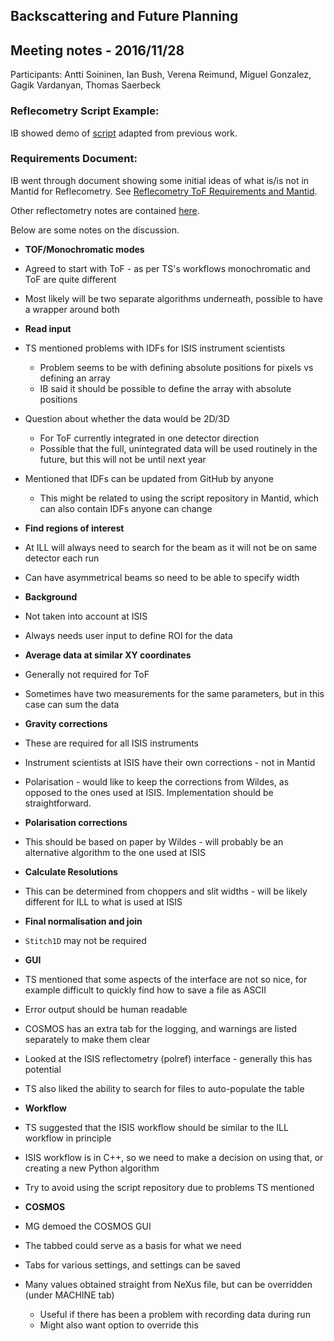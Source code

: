 ## Backscattering and Future Planning

## Meeting notes - 2016/11/28

Participants: Antti Soininen, Ian Bush, Verena Reimund, Miguel Gonzalez, Gagik Vardanyan, Thomas Saerbeck

### Reflecometry Script Example:

IB showed demo of [script](../Reflectometry_Scripts.md) adapted from previous work.

### Requirements Document:

IB went through document showing some initial ideas of what is/is not in Mantid for Reflecometry. See [Reflecometry ToF Requirements and Mantid](../Reflectometry/Reflectometry_ToF_Requirements_and_Mantid.md).

Other reflectometry notes are contained [here](https://github.com/mantidproject/documents/tree/master/Project-Management/ILL/Reflectometry).

Below are some notes on the discussion.

* **TOF/Monochromatic modes**
 * Agreed to start with ToF - as per TS's workflows monochromatic and ToF are quite different
 * Most likely will be two separate algorithms underneath, possible to have a wrapper around both

* **Read input**
 * TS mentioned problems with IDFs for ISIS instrument scientists
   * Problem seems to be with defining absolute positions for pixels vs defining an array
   * IB said it should be possible to define the array with absolute positions
 * Question about whether the data would be 2D/3D
   * For ToF currently integrated in one detector direction
   * Possible that the full, unintegrated data will be used routinely in the future, but this will not be until next year
 * Mentioned that IDFs can be updated from GitHub by anyone
   * This might be related to using the script repository in Mantid, which can also contain IDFs anyone can change

* **Find regions of interest**
 * At ILL will always need to search for the beam as it will not be on same detector each run
 * Can have asymmetrical beams so need to be able to specify width

* **Background**
 * Not taken into account at ISIS
 * Always needs user input to define ROI for the data

* **Average data at similar XY coordinates**
 * Generally not required for ToF
 * Sometimes have two measurements for the same parameters, but in this case can sum the data

* **Gravity corrections**
 * These are required for all ISIS instruments
 * Instrument scientists at ISIS have their own corrections - not in Mantid
 * Polarisation - would like to keep the corrections from Wildes, as opposed to the ones used at ISIS. Implementation should be straightforward.

* **Polarisation corrections**
 * This should be based on paper by Wildes - will probably be an alternative algorithm to the one used at ISIS

* **Calculate Resolutions**
 * This can be determined from choppers and slit widths - will be likely different for ILL to what is used at ISIS

* **Final normalisation and join**
 * `Stitch1D` may not be required

* **GUI**
 * TS mentioned that some aspects of the interface are not so nice, for example difficult to quickly find how to save a file as ASCII
 * Error output should be human readable
 * COSMOS has an extra tab for the logging, and warnings are listed separately to make them clear
 * Looked at the ISIS reflectometry (polref) interface - generally this has potential
 * TS also liked the ability to search for files to auto-populate the table

* **Workflow**
 * TS suggested that the ISIS workflow should be similar to the ILL workflow in principle
 * ISIS workflow is in C++, so we need to make a decision on using that, or creating a new Python algorithm
 * Try to avoid using the script repository due to problems TS mentioned

* **COSMOS**
 * MG demoed the COSMOS GUI
 * The tabbed could serve as a basis for what we need
 * Tabs for various settings, and settings can be saved
 * Many values obtained straight from NeXus file, but can be overridden (under MACHINE tab) 
   * Useful if there has been a problem with recording data during run
   * Might also want option to override this

